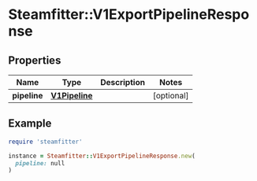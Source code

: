 # Steamfitter::V1ExportPipelineResponse

## Properties

| Name | Type | Description | Notes |
| ---- | ---- | ----------- | ----- |
| **pipeline** | [**V1Pipeline**](V1Pipeline.md) |  | [optional] |

## Example

```ruby
require 'steamfitter'

instance = Steamfitter::V1ExportPipelineResponse.new(
  pipeline: null
)
```

